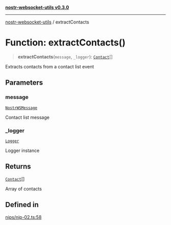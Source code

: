 [**nostr-websocket-utils v0.3.0**](../README.md)

***

[nostr-websocket-utils](../globals.md) / extractContacts

# Function: extractContacts()

> **extractContacts**(`message`, `_logger`): [`Contact`](../interfaces/Contact.md)[]

Extracts contacts from a contact list event

## Parameters

### message

[`NostrWSMessage`](../interfaces/NostrWSMessage.md)

Contact list message

### \_logger

[`Logger`](../type-aliases/Logger.md)

Logger instance

## Returns

[`Contact`](../interfaces/Contact.md)[]

Array of contacts

## Defined in

[nips/nip-02.ts:58](https://github.com/HumanjavaEnterprises/nostr-websocket-utils/blob/main/src/nips/nip-02.ts#L58)
